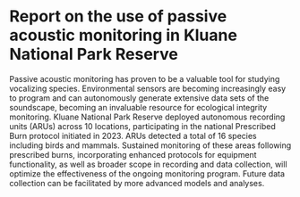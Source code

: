 # Report on the use of passive acoustic monitoring in Kluane National Park Reserve

Passive acoustic monitoring has proven to be a valuable tool for studying vocalizing species. Environmental sensors are becoming increasingly easy to program and can autonomously generate extensive data sets of the soundscape, becoming an invaluable resource for ecological integrity monitoring. Kluane National Park Reserve deployed autonomous recording units (ARUs) across 10 locations, participating in the national Prescribed Burn protocol initiated in 2023. ARUs detected a total of 16 species including birds and mammals. Sustained monitoring of these areas following prescribed burns, incorporating enhanced protocols for equipment functionality, as well as broader scope in recording and data collection, will optimize the effectiveness of the ongoing monitoring program. Future data collection can be facilitated by more advanced models and analyses.
